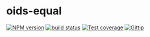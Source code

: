 
# oids-equal

[![NPM version][npm-image]][npm-url]
[![build status][travis-image]][travis-url]
[![Test coverage][coveralls-image]][coveralls-url]
[![Gittip][gittip-image]][gittip-url]

[npm-image]: https://img.shields.io/npm/v/oids-equal.svg?style=flat
[npm-url]: https://npmjs.org/package/oids-equal
[travis-image]: https://img.shields.io/travis/mongodb-utils/oids-equal.svg?style=flat
[travis-url]: https://travis-ci.org/mongodb-utils/oids-equal
[coveralls-image]: https://img.shields.io/coveralls/mongodb-utils/oids-equal.svg?style=flat
[coveralls-url]: https://coveralls.io/r/mongodb-utils/oids-equal?branch=master
[gittip-image]: https://img.shields.io/gittip/jonathanong.svg?style=flat
[gittip-url]: https://www.gittip.com/jonathanong/
